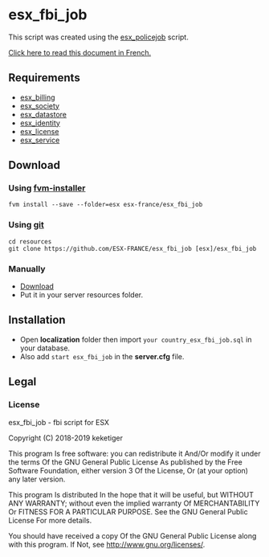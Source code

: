 # esx_fbi_job

This script was created using the [esx_policejob](https://github.com/ESX-Org/esx_policejob) script.

[Click here to read this document in French.](https://github.com/ESX-FRANCE/esx_fbi_job/wiki/README---Fran%C3%A7ais)

## Requirements
* [esx_billing](https://github.com/ESX-Org/esx_billing)
* [esx_society](https://github.com/ESX-Org/esx_society)
* [esx_datastore](https://github.com/ESX-Org/esx_datastore)
* [esx_identity](https://github.com/ESX-Org/esx_identity)
* [esx_license](https://github.com/ESX-Org/esx_license)
* [esx_service](https://github.com/ESX-Org/esx_service)

## Download
### Using [fvm-installer](https://github.com/qlaffont/fvm-installer)
```
fvm install --save --folder=esx esx-france/esx_fbi_job
```

### Using [git](https://git-scm.com/)
```
cd resources
git clone https://github.com/ESX-FRANCE/esx_fbi_job [esx]/esx_fbi_job
```

### Manually
* [Download](https://github.com/ESX-FRANCE/esx_fbi_job/archive/master.zip)
* Put it in your server resources folder.

## Installation
* Open **localization** folder then import ``your country_esx_fbi_job.sql`` in your database.
* Also add ``start esx_fbi_job`` in the **server.cfg** file.

## Legal
### License
esx_fbi_job - fbi script for ESX

Copyright (C) 2018-2019 keketiger

This program Is free software: you can redistribute it And/Or modify it under the terms Of the GNU General Public License As published by the Free Software Foundation, either version 3 Of the License, Or (at your option) any later version.

This program Is distributed In the hope that it will be useful, but WITHOUT ANY WARRANTY; without even the implied warranty Of MERCHANTABILITY Or FITNESS FOR A PARTICULAR PURPOSE. See the GNU General Public License For more details.

You should have received a copy Of the GNU General Public License along with this program. If Not, see http://www.gnu.org/licenses/.
